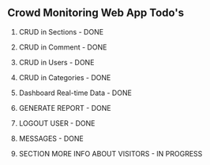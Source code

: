 ## Crowd Monitoring Web App Todo's

1. CRUD in Sections - DONE
2. CRUD in Comment - DONE
3. CRUD in Users - DONE
4. CRUD in Categories - DONE
5. Dashboard Real-time Data - DONE
8. GENERATE REPORT - DONE
9. LOGOUT USER - DONE
6. MESSAGES - DONE





7. SECTION MORE INFO ABOUT VISITORS - IN PROGRESS